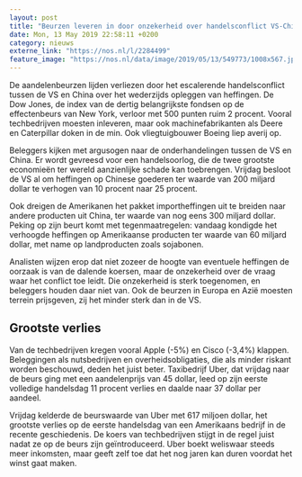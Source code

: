 ```yaml
---
layout: post
title: "Beurzen leveren in door onzekerheid over handelsconflict VS-China"
date: Mon, 13 May 2019 22:58:11 +0200
category: nieuws
externe_link: "https://nos.nl/l/2284499"
feature_image: "https://nos.nl/data/image/2019/05/13/549773/1008x567.jpg"
---
```


<p>De aandelenbeurzen lijden verliezen door het escalerende handelsconflict tussen de VS en China over het wederzijds opleggen van heffingen. De Dow Jones, de index van de dertig belangrijkste fondsen op de effectenbeurs van New York, verloor met 500 punten ruim 2 procent. Vooral techbedrijven moesten inleveren, maar ook machinefabrikanten als Deere en Caterpillar doken in de min. Ook vliegtuigbouwer Boeing liep averij op.</p>
<p>Beleggers kijken met argusogen naar de onderhandelingen tussen de VS en China. Er wordt gevreesd voor een handelsoorlog, die de twee grootste economieën ter wereld aanzienlijke schade kan toebrengen. Vrijdag besloot de VS al om heffingen op Chinese goederen ter waarde van 200 miljard dollar te verhogen van 10 procent naar 25 procent.</p>
<p>Ook dreigen de Amerikanen het pakket importheffingen uit te breiden naar andere producten uit China, ter waarde van nog eens 300 miljard dollar. Peking op zijn beurt komt met tegenmaatregelen: vandaag kondigde het verhoogde heffingen op Amerikaanse producten ter waarde van 60 miljard dollar, met name op landproducten zoals sojabonen.</p>
<p>Analisten wijzen erop dat niet zozeer de hoogte van eventuele heffingen de oorzaak is van de dalende koersen, maar de onzekerheid over de vraag waar het conflict toe leidt. Die onzekerheid is sterk toegenomen, en beleggers houden daar niet van. Ook de beurzen in Europa en Azië moesten terrein prijsgeven, zij het minder sterk dan in de VS.</p>
<h2>Grootste verlies</h2>
<p>Van de techbedrijven kregen vooral Apple (-5%) en Cisco (-3,4%) klappen. Beleggingen als nutsbedrijven en overheidsobligaties, die als minder riskant worden beschouwd, deden het juist beter. Taxibedrijf Uber, dat vrijdag naar de beurs ging met een aandelenprijs van 45 dollar, leed op zijn eerste volledige handelsdag 11 procent verlies en daalde naar 37 dollar per aandeel.</p>
<p>Vrijdag kelderde de beurswaarde van Uber met 617 miljoen dollar, het grootste verlies op de eerste handelsdag van een Amerikaans bedrijf in de recente geschiedenis. De koers van techbedrijven stijgt in de regel juist nadat ze op de beurs zijn geïntroduceerd. Uber boekt weliswaar steeds meer inkomsten, maar geeft zelf toe dat het nog jaren kan duren voordat het winst gaat maken.</p>
